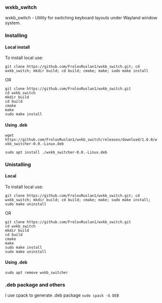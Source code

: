 ### wxkb_switch
wxkb_switch - Utility for switching keyboard layouts under Wayland window system.

### Installing 

#### Local install
To install local use:
```
git clone https://github.com/FrolovRuslan1/wxkb_switch.git; cd wxkb_switch; mkdir build; cd build; cmake; make; sudo make install
```
OR
```
git clone https://github.com/FrolovRuslan1/wxkb_switch.git 
cd wxkb_switch
mkdir build
cd build
cmake
make
sudo make install
```
#### Using .deb
`wget https://github.com/FrolovRuslan1/wxkb_switch/releases/download/1.0.0/wxkb_switcher-0.0.-Linux.deb`

`sudo apt install ./wxkb_switcher-0.0.-Linux.deb`

### Unistalling
#### Local
To install local use:
```
git clone https://github.com/FrolovRuslan1/wxkb_switch.git; cd wxkb_switch; mkdir build; cd build; cmake; make; sudo make install; sudo make uninstall
```
OR
```
git clone https://github.com/FrolovRuslan1/wxkb_switch.git 
cd wxkb_switch
mkdir build
cd build
cmake
make
sudo make install
sudo make uninstall
```

#### Using .deb
`sudo apt remove wxkb_switcher`


### .deb package and others
I use cpack to generate .deb package
`sudo cpack -G DEB`
